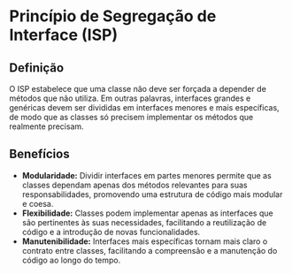 # Princípio de Segregação de Interface (ISP)

## Definição

O ISP estabelece que uma classe não deve ser forçada a depender de métodos que não utiliza. Em outras palavras, interfaces grandes e genéricas devem ser divididas em interfaces menores e mais específicas, de modo que as classes só precisem implementar os métodos que realmente precisam.

## Benefícios

- **Modularidade:** Dividir interfaces em partes menores permite que as classes dependam apenas dos métodos relevantes para suas responsabilidades, promovendo uma estrutura de código mais modular e coesa.
- **Flexibilidade:** Classes podem implementar apenas as interfaces que são pertinentes às suas necessidades, facilitando a reutilização de código e a introdução de novas funcionalidades.
- **Manutenibilidade:** Interfaces mais específicas tornam mais claro o contrato entre classes, facilitando a compreensão e a manutenção do código ao longo do tempo.
